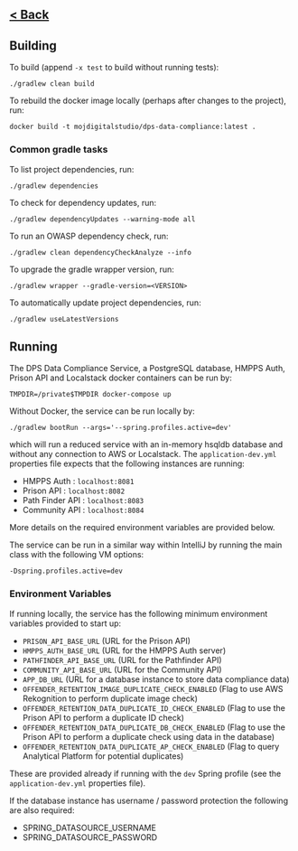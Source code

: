 [< Back](../README.md)
---

## Building

To build (append `-x test` to build without running tests):
```
./gradlew clean build
```
To rebuild the docker image locally (perhaps after changes to the project), run:
```
docker build -t mojdigitalstudio/dps-data-compliance:latest .
```

### Common gradle tasks 
To list project dependencies, run:
```
./gradlew dependencies
```

To check for dependency updates, run:
```
./gradlew dependencyUpdates --warning-mode all
```

To run an OWASP dependency check, run:
```
./gradlew clean dependencyCheckAnalyze --info
```

To upgrade the gradle wrapper version, run:
```
./gradlew wrapper --gradle-version=<VERSION>
```
To automatically update project dependencies, run:
```
./gradlew useLatestVersions
```
## Running

The DPS Data Compliance Service, a PostgreSQL database, HMPPS Auth, Prison API 
and Localstack docker containers can be run by:
```
TMPDIR=/private$TMPDIR docker-compose up
```

Without Docker, the service can be run locally by:

```
./gradlew bootRun --args='--spring.profiles.active=dev'
```
which will run a reduced service with an in-memory hsqldb database and without
any connection to AWS or Localstack. The `application-dev.yml` properties file
expects that the following instances are running:

- HMPPS Auth : `localhost:8081`
- Prison API : `localhost:8082`
- Path Finder API : `localhost:8083`
- Community API : `localhost:8084`

More details on the required environment variables
are provided below.

The service can be run in a similar way within IntelliJ by running the main class with the following VM options:
```
-Dspring.profiles.active=dev
```

### Environment Variables

If running locally, the service has the following minimum environment variables provided 
to start up:

- `PRISON_API_BASE_URL` (URL for the Prison API)
- `HMPPS_AUTH_BASE_URL` (URL for the HMPPS Auth server)
- `PATHFINDER_API_BASE_URL` (URL for the Pathfinder API)
- `COMMUNITY_API_BASE_URL` (URL for the Community API)  
- `APP_DB_URL` (URL for a database instance to store data compliance data)
- `OFFENDER_RETENTION_IMAGE_DUPLICATE_CHECK_ENABLED` (Flag to use AWS Rekognition to perform duplicate image check)
- `OFFENDER_RETENTION_DATA_DUPLICATE_ID_CHECK_ENABLED` (Flag to use the Prison API to perform a duplicate ID check)
- `OFFENDER_RETENTION_DATA_DUPLICATE_DB_CHECK_ENABLED` (Flag to use the Prison API to perform a duplicate check using data in the database)
- `OFFENDER_RETENTION_DATA_DUPLICATE_AP_CHECK_ENABLED` (Flag to query Analytical Platform for potential duplicates)

These are provided already if running with the `dev` Spring profile (see the `application-dev.yml` properties file).

If the database instance has username / password protection the following are also required:
- SPRING_DATASOURCE_USERNAME
- SPRING_DATASOURCE_PASSWORD
